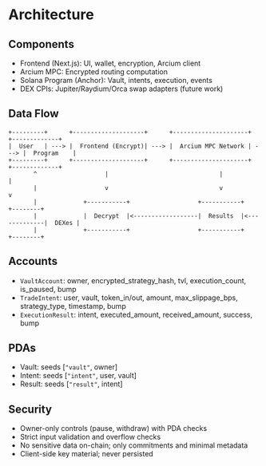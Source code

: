# Architecture

## Components
- Frontend (Next.js): UI, wallet, encryption, Arcium client
- Arcium MPC: Encrypted routing computation
- Solana Program (Anchor): Vault, intents, execution, events
- DEX CPIs: Jupiter/Raydium/Orca swap adapters (future work)

## Data Flow
```
+---------+      +--------------------+      +---------------------+      +-------------+
|  User   | ---> |  Frontend (Encrypt)| ---> |  Arcium MPC Network | ---> |  Program    |
+---------+      +--------------------+      +---------------------+      +-------------+
       ^                   |                               |                        |
       |                   v                               v                        v
       |             +-----------+                   +-----------+              +--------+
       |             |  Decrypt  |<------------------|  Results  |<-------------|  DEXes |
       |             +-----------+                   +-----------+              +--------+
```

## Accounts
- `VaultAccount`: owner, encrypted_strategy_hash, tvl, execution_count, is_paused, bump
- `TradeIntent`: user, vault, token_in/out, amount, max_slippage_bps, strategy_type, timestamp, bump
- `ExecutionResult`: intent, executed_amount, received_amount, success, bump

## PDAs
- Vault: seeds [`"vault"`, owner]
- Intent: seeds [`"intent"`, user, vault]
- Result: seeds [`"result"`, intent]

## Security
- Owner-only controls (pause, withdraw) with PDA checks
- Strict input validation and overflow checks
- No sensitive data on-chain; only commitments and minimal metadata
- Client-side key material; never persisted
